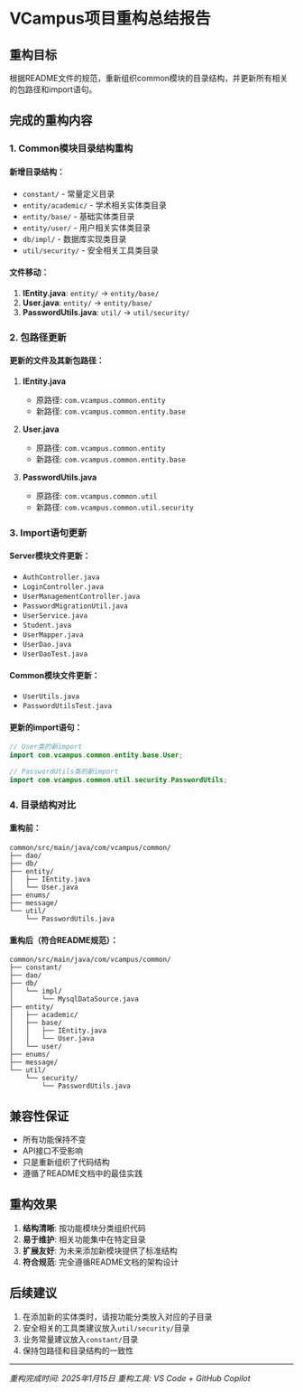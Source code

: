 # VCampus项目重构总结报告

## 重构目标
根据README文件的规范，重新组织common模块的目录结构，并更新所有相关的包路径和import语句。

## 完成的重构内容

### 1. Common模块目录结构重构

#### 新增目录结构：
- `constant/` - 常量定义目录
- `entity/academic/` - 学术相关实体类目录
- `entity/base/` - 基础实体类目录
- `entity/user/` - 用户相关实体类目录
- `db/impl/` - 数据库实现类目录
- `util/security/` - 安全相关工具类目录

#### 文件移动：
1. **IEntity.java**: `entity/` → `entity/base/`
2. **User.java**: `entity/` → `entity/base/`
3. **PasswordUtils.java**: `util/` → `util/security/`

### 2. 包路径更新

#### 更新的文件及其新包路径：
1. **IEntity.java**
   - 原路径: `com.vcampus.common.entity`
   - 新路径: `com.vcampus.common.entity.base`

2. **User.java**
   - 原路径: `com.vcampus.common.entity`
   - 新路径: `com.vcampus.common.entity.base`

3. **PasswordUtils.java**
   - 原路径: `com.vcampus.common.util`
   - 新路径: `com.vcampus.common.util.security`

### 3. Import语句更新

#### Server模块文件更新：
- `AuthController.java`
- `LoginController.java` 
- `UserManagementController.java`
- `PasswordMigrationUtil.java`
- `UserService.java`
- `Student.java`
- `UserMapper.java`
- `UserDao.java`
- `UserDaoTest.java`

#### Common模块文件更新：
- `UserUtils.java`
- `PasswordUtilsTest.java`

#### 更新的import语句：
```java
// User类的新import
import com.vcampus.common.entity.base.User;

// PasswordUtils类的新import
import com.vcampus.common.util.security.PasswordUtils;
```

### 4. 目录结构对比

#### 重构前：
```
common/src/main/java/com/vcampus/common/
├── dao/
├── db/
├── entity/
│   ├── IEntity.java
│   └── User.java
├── enums/
├── message/
└── util/
    └── PasswordUtils.java
```

#### 重构后（符合README规范）：
```
common/src/main/java/com/vcampus/common/
├── constant/
├── dao/
├── db/
│   └── impl/
│       └── MysqlDataSource.java
├── entity/
│   ├── academic/
│   ├── base/
│   │   ├── IEntity.java
│   │   └── User.java
│   └── user/
├── enums/
├── message/
└── util/
    └── security/
        └── PasswordUtils.java
```

## 兼容性保证
- 所有功能保持不变
- API接口不受影响
- 只是重新组织了代码结构
- 遵循了README文档中的最佳实践

## 重构效果
1. **结构清晰**: 按功能模块分类组织代码
2. **易于维护**: 相关功能集中在特定目录
3. **扩展友好**: 为未来添加新模块提供了标准结构
4. **符合规范**: 完全遵循README文档的架构设计

## 后续建议
1. 在添加新的实体类时，请按功能分类放入对应的子目录
2. 安全相关的工具类建议放入`util/security/`目录
3. 业务常量建议放入`constant/`目录
4. 保持包路径和目录结构的一致性

---
*重构完成时间: 2025年1月15日*
*重构工具: VS Code + GitHub Copilot*
